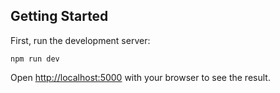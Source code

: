 ## Getting Started

First, run the development server:

```
npm run dev
```

Open [http://localhost:5000](http://localhost:5000) with your browser to see the result.
